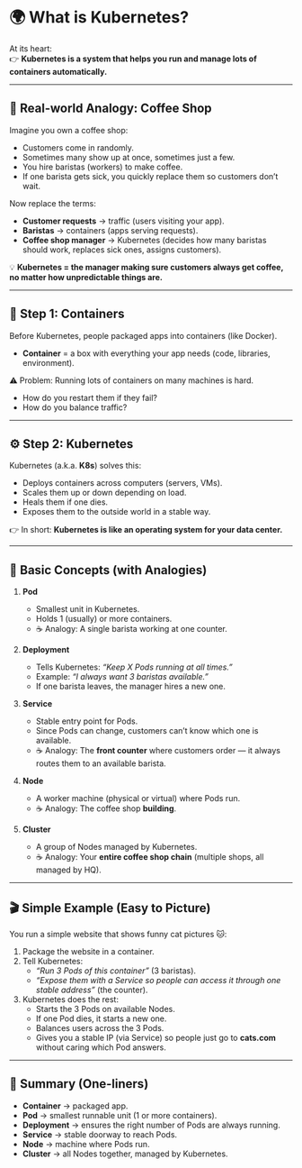 
# 🌍 What is Kubernetes?

At its heart:  
👉 **Kubernetes is a system that helps you run and manage lots of containers automatically.**

---

## 🥤 Real-world Analogy: Coffee Shop

Imagine you own a coffee shop:

- Customers come in randomly.  
- Sometimes many show up at once, sometimes just a few.  
- You hire baristas (workers) to make coffee.  
- If one barista gets sick, you quickly replace them so customers don’t wait.  

Now replace the terms:

- **Customer requests** → traffic (users visiting your app).  
- **Baristas** → containers (apps serving requests).  
- **Coffee shop manager** → Kubernetes (decides how many baristas should work, replaces sick ones, assigns customers).  

💡 **Kubernetes = the manager making sure customers always get coffee, no matter how unpredictable things are.**

---

## 🐳 Step 1: Containers

Before Kubernetes, people packaged apps into containers (like Docker).

- **Container** = a box with everything your app needs (code, libraries, environment).  

⚠️ Problem: Running lots of containers on many machines is hard.  
- How do you restart them if they fail?  
- How do you balance traffic?  

---

## ⚙️ Step 2: Kubernetes

Kubernetes (a.k.a. **K8s**) solves this:

- Deploys containers across computers (servers, VMs).  
- Scales them up or down depending on load.  
- Heals them if one dies.  
- Exposes them to the outside world in a stable way.  

👉 In short: **Kubernetes is like an operating system for your data center.**

---

## 🔑 Basic Concepts (with Analogies)

1. **Pod**  
   - Smallest unit in Kubernetes.  
   - Holds 1 (usually) or more containers.  
   - ☕ Analogy: A single barista working at one counter.  

2. **Deployment**  
   - Tells Kubernetes: *“Keep X Pods running at all times.”*  
   - Example: *“I always want 3 baristas available.”*  
   - If one barista leaves, the manager hires a new one.  

3. **Service**  
   - Stable entry point for Pods.  
   - Since Pods can change, customers can’t know which one is available.  
   - ☕ Analogy: The **front counter** where customers order — it always routes them to an available barista.  

4. **Node**  
   - A worker machine (physical or virtual) where Pods run.  
   - ☕ Analogy: The coffee shop **building**.  

5. **Cluster**  
   - A group of Nodes managed by Kubernetes.  
   - ☕ Analogy: Your **entire coffee shop chain** (multiple shops, all managed by HQ).  

---

## 🎬 Simple Example (Easy to Picture)

You run a simple website that shows funny cat pictures 🐱:

1. Package the website in a container.  
2. Tell Kubernetes:  
   - *“Run 3 Pods of this container”* (3 baristas).  
   - *“Expose them with a Service so people can access it through one stable address”* (the counter).  
3. Kubernetes does the rest:  
   - Starts the 3 Pods on available Nodes.  
   - If one Pod dies, it starts a new one.  
   - Balances users across the 3 Pods.  
   - Gives you a stable IP (via Service) so people just go to **cats.com** without caring which Pod answers.  

---

## 🧾 Summary (One-liners)

- **Container** → packaged app.  
- **Pod** → smallest runnable unit (1 or more containers).  
- **Deployment** → ensures the right number of Pods are always running.  
- **Service** → stable doorway to reach Pods.  
- **Node** → machine where Pods run.  
- **Cluster** → all Nodes together, managed by Kubernetes.  
